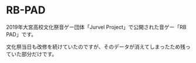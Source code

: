 # RB-PAD

2019年大宮高校文化祭音ゲー団体「Jurvel Project」で公開された音ゲー「RB PAD」です。

文化祭当日も改修を続けていたのですが、そのデータが消えてしまったため残っていた部分だけです。